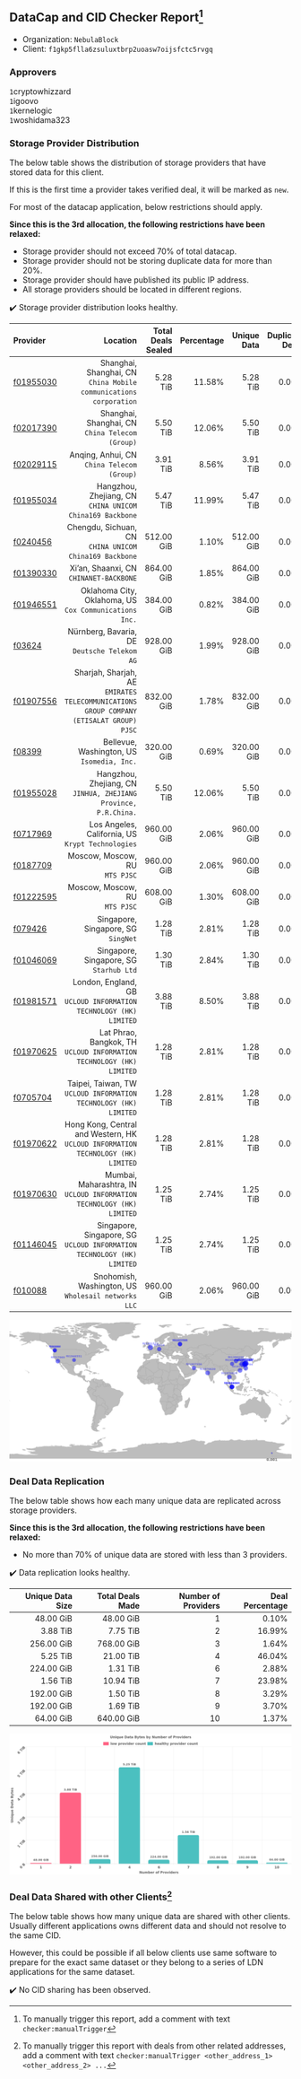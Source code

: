 ## DataCap and CID Checker Report[^1]
 - Organization: `NebulaBlock`
 - Client: `f1gkp5flla6zsuluxtbrp2uoasw7oijsfctc5rvgq`
### Approvers
`1`cryptowhizzard<br/>`1`igoovo<br/>`1`kernelogic<br/>`1`woshidama323

### Storage Provider Distribution
The below table shows the distribution of storage providers that have stored data for this client.

If this is the first time a provider takes verified deal, it will be marked as `new`.

For most of the datacap application, below restrictions should apply.

**Since this is the 3rd allocation, the following restrictions have been relaxed:**
 - Storage provider should not exceed 70% of total datacap.
 - Storage provider should not be storing duplicate data for more than 20%.
 - Storage provider should have published its public IP address.
 - All storage providers should be located in different regions.

✔️ Storage provider distribution looks healthy.

| Provider                                              |                                                                                   Location | Total Deals Sealed | Percentage | Unique Data | Duplicate Deals |
| :---------------------------------------------------- | -----------------------------------------------------------------------------------------: | -----------------: | ---------: | ----------: | --------------: |
| [f01955030](https://filfox.info/en/address/f01955030) |                       Shanghai, Shanghai, CN<br/>`China Mobile communications corporation` |           5.28 TiB |     11.58% |    5.28 TiB |           0.00% |
| [f02017390](https://filfox.info/en/address/f02017390) |                                         Shanghai, Shanghai, CN<br/>`China Telecom (Group)` |           5.50 TiB |     12.06% |    5.50 TiB |           0.00% |
| [f02029115](https://filfox.info/en/address/f02029115) |                                              Anqing, Anhui, CN<br/>`China Telecom (Group)` |           3.91 TiB |      8.56% |    3.91 TiB |           0.00% |
| [f01955034](https://filfox.info/en/address/f01955034) |                                Hangzhou, Zhejiang, CN<br/>`CHINA UNICOM China169 Backbone` |           5.47 TiB |     11.99% |    5.47 TiB |           0.00% |
| [f0240456](https://filfox.info/en/address/f0240456)   |                                  Chengdu, Sichuan, CN<br/>`CHINA UNICOM China169 Backbone` |         512.00 GiB |      1.10% |  512.00 GiB |           0.00% |
| [f01390330](https://filfox.info/en/address/f01390330) |                                                 Xi’an, Shaanxi, CN<br/>`CHINANET-BACKBONE` |         864.00 GiB |      1.85% |  864.00 GiB |           0.00% |
| [f01946551](https://filfox.info/en/address/f01946551) |                                  Oklahoma City, Oklahoma, US<br/>`Cox Communications Inc.` |         384.00 GiB |      0.82% |  384.00 GiB |           0.00% |
| [f03624](https://filfox.info/en/address/f03624)       |                                            Nürnberg, Bavaria, DE<br/>`Deutsche Telekom AG` |         928.00 GiB |      1.99% |  928.00 GiB |           0.00% |
| [f01907556](https://filfox.info/en/address/f01907556) | Sharjah, Sharjah, AE<br/>`EMIRATES TELECOMMUNICATIONS GROUP COMPANY (ETISALAT GROUP) PJSC` |         832.00 GiB |      1.78% |  832.00 GiB |           0.00% |
| [f08399](https://filfox.info/en/address/f08399)       |                                              Bellevue, Washington, US<br/>`Isomedia, Inc.` |         320.00 GiB |      0.69% |  320.00 GiB |           0.00% |
| [f01955028](https://filfox.info/en/address/f01955028) |                         Hangzhou, Zhejiang, CN<br/>`JINHUA, ZHEJIANG Province, P.R.China.` |           5.50 TiB |     12.06% |    5.50 TiB |           0.00% |
| [f0717969](https://filfox.info/en/address/f0717969)   |                                       Los Angeles, California, US<br/>`Krypt Technologies` |         960.00 GiB |      2.06% |  960.00 GiB |           0.00% |
| [f0187709](https://filfox.info/en/address/f0187709)   |                                                          Moscow, Moscow, RU<br/>`MTS PJSC` |         960.00 GiB |      2.06% |  960.00 GiB |           0.00% |
| [f01222595](https://filfox.info/en/address/f01222595) |                                                          Moscow, Moscow, RU<br/>`MTS PJSC` |         608.00 GiB |      1.30% |  608.00 GiB |           0.00% |
| [f079426](https://filfox.info/en/address/f079426)     |                                                     Singapore, Singapore, SG<br/>`SingNet` |           1.28 TiB |      2.81% |    1.28 TiB |           0.00% |
| [f01046069](https://filfox.info/en/address/f01046069) |                                                 Singapore, Singapore, SG<br/>`Starhub Ltd` |           1.30 TiB |      2.84% |    1.30 TiB |           0.00% |
| [f01981571](https://filfox.info/en/address/f01981571) |                       London, England, GB<br/>`UCLOUD INFORMATION TECHNOLOGY (HK) LIMITED` |           3.88 TiB |      8.50% |    3.88 TiB |           0.00% |
| [f01970625](https://filfox.info/en/address/f01970625) |                    Lat Phrao, Bangkok, TH<br/>`UCLOUD INFORMATION TECHNOLOGY (HK) LIMITED` |           1.28 TiB |      2.81% |    1.28 TiB |           0.00% |
| [f0705704](https://filfox.info/en/address/f0705704)   |                        Taipei, Taiwan, TW<br/>`UCLOUD INFORMATION TECHNOLOGY (HK) LIMITED` |           1.28 TiB |      2.81% |    1.28 TiB |           0.00% |
| [f01970622](https://filfox.info/en/address/f01970622) |        Hong Kong, Central and Western, HK<br/>`UCLOUD INFORMATION TECHNOLOGY (HK) LIMITED` |           1.28 TiB |      2.81% |    1.28 TiB |           0.00% |
| [f01970630](https://filfox.info/en/address/f01970630) |                   Mumbai, Maharashtra, IN<br/>`UCLOUD INFORMATION TECHNOLOGY (HK) LIMITED` |           1.25 TiB |      2.74% |    1.25 TiB |           0.00% |
| [f01146045](https://filfox.info/en/address/f01146045) |                  Singapore, Singapore, SG<br/>`UCLOUD INFORMATION TECHNOLOGY (HK) LIMITED` |           1.25 TiB |      2.74% |    1.25 TiB |           0.00% |
| [f010088](https://filfox.info/en/address/f010088)     |                                     Snohomish, Washington, US<br/>`Wholesail networks LLC` |         960.00 GiB |      2.06% |  960.00 GiB |           0.00% |

<img src="https://raw.githubusercontent.com/data-preservation-programs/filplus-checker-assets/main/filecoin-project/filecoin-plus-large-datasets/issues/1536/1696297445798.png"/>

### Deal Data Replication
The below table shows how each many unique data are replicated across storage providers.


**Since this is the 3rd allocation, the following restrictions have been relaxed:**
- No more than 70% of unique data are stored with less than 3 providers.

✔️ Data replication looks healthy.

| Unique Data Size | Total Deals Made | Number of Providers | Deal Percentage |
| ---------------: | ---------------: | ------------------: | --------------: |
|        48.00 GiB |        48.00 GiB |                   1 |           0.10% |
|         3.88 TiB |         7.75 TiB |                   2 |          16.99% |
|       256.00 GiB |       768.00 GiB |                   3 |           1.64% |
|         5.25 TiB |        21.00 TiB |                   4 |          46.04% |
|       224.00 GiB |         1.31 TiB |                   6 |           2.88% |
|         1.56 TiB |        10.94 TiB |                   7 |          23.98% |
|       192.00 GiB |         1.50 TiB |                   8 |           3.29% |
|       192.00 GiB |         1.69 TiB |                   9 |           3.70% |
|        64.00 GiB |       640.00 GiB |                  10 |           1.37% |

<img src="https://raw.githubusercontent.com/data-preservation-programs/filplus-checker-assets/main/filecoin-project/filecoin-plus-large-datasets/issues/1536/1696297446892.png"/>

### Deal Data Shared with other Clients[^3]
The below table shows how many unique data are shared with other clients.
Usually different applications owns different data and should not resolve to the same CID.

However, this could be possible if all below clients use same software to prepare for the exact same dataset or they belong to a series of LDN applications for the same dataset.

✔️ No CID sharing has been observed.

[^1]: To manually trigger this report, add a comment with text `checker:manualTrigger`

[^2]: Deals from those addresses are combined into this report as they are specified with `checker:manualTrigger`

[^3]: To manually trigger this report with deals from other related addresses, add a comment with text `checker:manualTrigger <other_address_1> <other_address_2> ...`
